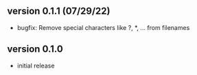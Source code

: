 version 0.1.1 (07/29/22)
------------------------
 - bugfix: Remove special characters like ?, *, ... from filenames

version 0.1.0
-------------
 - initial release
